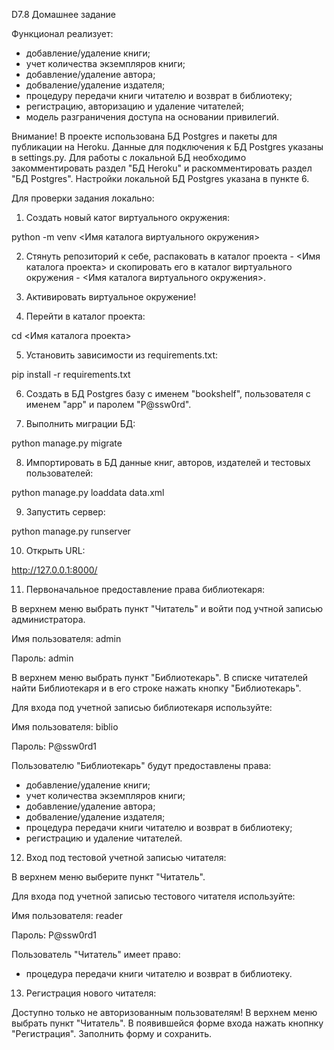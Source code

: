 D7.8 Домашнее задание

Функционал реализует:
- добавление/удаление книги;
- учет количества экземпляров книги;
- добавление/удаление автора;
- добваление/удаление издателя;
- процедуру передачи книги читателю и возврат в библиотеку;
- регистрацию, авторизацию и удаление читателей;
- модель разграничения доступа на основании привилегий.

Внимание! 
В проекте использована БД Postgres и пакеты для публикации на Heroku.
Данные для подключения к БД Postgres указаны в settings.py.
Для работы с локальной БД необходимо закомментировать раздел "БД Heroku" и раскомментировать раздел "БД Postgres".
Настройки локальной БД Postgres указана в пункте 6.


Для проверки задания локально:

1. Создать новый катог виртуального окружения:

python -m venv <Имя каталога виртуального окружения>

2. Стянуть репозиторий к себе, распаковать в каталог проекта - <Имя каталога проекта> и скопировать его в каталог виртуального окружения - <Имя каталога виртуального окружения>.

3. Активировать виртуальное окружение!

4. Перейти в каталог проекта:

cd <Имя каталога проекта>

5. Установить зависимости из requirements.txt:

pip install -r requirements.txt

6. Создать в БД Postgres базу с именем "bookshelf", пользователя с именем "app" и паролем "P@ssw0rd".

7. Выполнить миграции БД:

python manage.py migrate

8. Импортировать в БД данные книг, авторов, издателей и тестовых пользователей:

python manage.py loaddata data.xml

9. Запустить сервер:

python manage.py runserver

10. Открыть URL:

http://127.0.0.1:8000/

11. Первоначальное предоставление права библиотекаря:

В верхнем меню выбрать пункт "Читатель" и войти под учтной записью администратора.

Имя пользователя: admin

Пароль: admin

В верхнем меню выбрать пункт "Библиотекарь".
В списке читателей найти Библиотекаря и в его строке нажать кнопку "Библиотекарь".

Для входа под учетной записью библиотекаря используйте:

Имя пользователя: biblio

Пароль: P@ssw0rd1

Пользователю "Библиотекарь" будут предоставлены права:
- добавление/удаление книги;
- учет количества экземпляров книги;
- добавление/удаление автора;
- добваление/удаление издателя;
- процедура передачи книги читателю и возврат в библиотеку;
- регистрацию и удаление читателей.

12. Вход под тестовой учетной записью читателя:

В верхнем меню выберите пункт "Читатель".

Для входа под учетной записью тестового читателя используйте:

Имя пользователя: reader

Пароль: P@ssw0rd1

Пользователь "Читатель" имеет право:
- процедура передачи книги читателю и возврат в библиотеку.

13. Регистрация нового читателя:

Доступно только не авторизованным пользователям!
В верхнем меню выбрать пункт "Читатель".
В появившейся форме входа нажать кнопнку "Регистрация".
Заполнить форму и сохранить.